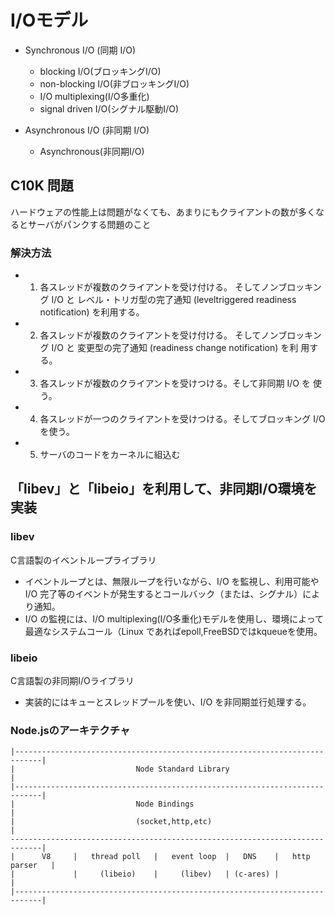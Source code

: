 # I/Oモデル

- Synchronous I/O (同期 I/O)
    - blocking I/O(ブロッキングI/O)
    - non-blocking I/O(非ブロッキングI/O)
    - I/O multiplexing(I/O多重化)
    - signal driven I/O(シグナル駆動I/O)

- Asynchronous I/O (非同期 I/O)
    - Asynchronous(非同期I/O)

## C10K 問題
ハードウェアの性能上は問題がなくても、あまりにもクライアントの数が多くなるとサーバがパンクする問題のこと

### 解決方法
- 1. 各スレッドが複数のクライアントを受け付ける。 そしてノンブロッキン グ I/O  と レベル・トリガ型の完了通知 (level­triggered readiness  notification) を利用する。
- 2. 各スレッドが複数のクライアントを受け付ける。 そしてノンブロッキン グ I/O  と 変更型の完了通知 (readiness change notification) を利 用する。
- 3. 各スレッドが複数のクライアントを受けつける。そして非同期 I/O  を 使う。
- 4. 各スレッドが一つのクライアントを受けつける。そしてブロッキング I/O  を使う。
- 5. サーバのコードをカーネルに組込む

## 「libev」と「libeio」を利用して、非同期I/O環境を実装

### libev
C言語製のイベントループライブラリ
- イベントループとは、無限ループを行いながら、I/O を監視し、利用可能やI/O 完了等のイベントが発生するとコールバック（または、シグナル）により通知。
- I/O の監視には、I/O multiplexing(I/O多重化)モデルを使用し、環境によって最適なシステムコール（Linux であればepoll,FreeBSDではkqueueを使用。

### libeio
C言語製の非同期I/Oライブラリ
-  実装的にはキューとスレッドプールを使い、I/O を非同期並行処理する。

### Node.jsのアーキテクチャ

```
|----------------------------------------------------------------------------|
|                           Node Standard Library                            |
|----------------------------------------------------------------------------|
|                           Node Bindings                                    |
|                           (socket,http,etc)                                |
-----------------------------------------------------------------------------|
|      V8     |   thread poll   |   event loop  |   DNS    |   http parser   |
|             |     (libeio)    |     (libev)   | (c-ares) |                 |
|----------------------------------------------------------------------------|
```